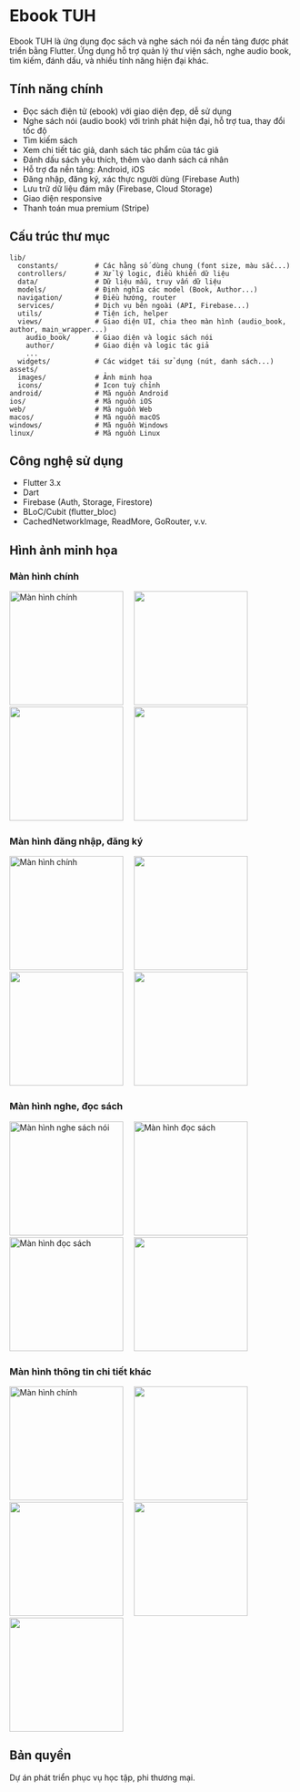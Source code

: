 # Ebook TUH

Ebook TUH là ứng dụng đọc sách và nghe sách nói đa nền tảng được phát triển bằng Flutter. Ứng dụng hỗ trợ quản lý thư viện sách, nghe audio book, tìm kiếm, đánh dấu, và nhiều tính năng hiện đại khác.

## Tính năng chính
- Đọc sách điện tử (ebook) với giao diện đẹp, dễ sử dụng
- Nghe sách nói (audio book) với trình phát hiện đại, hỗ trợ tua, thay đổi tốc độ
- Tìm kiếm sách
- Xem chi tiết tác giả, danh sách tác phẩm của tác giả
- Đánh dấu sách yêu thích, thêm vào danh sách cá nhân
- Hỗ trợ đa nền tảng: Android, iOS
- Đăng nhập, đăng ký, xác thực người dùng (Firebase Auth)
- Lưu trữ dữ liệu đám mây (Firebase, Cloud Storage)
- Giao diện responsive
- Thanh toán mua premium (Stripe)

## Cấu trúc thư mục
```
lib/
  constants/         # Các hằng số dùng chung (font size, màu sắc...)
  controllers/       # Xử lý logic, điều khiển dữ liệu
  data/              # Dữ liệu mẫu, truy vấn dữ liệu
  models/            # Định nghĩa các model (Book, Author...)
  navigation/        # Điều hướng, router
  services/          # Dịch vụ bên ngoài (API, Firebase...)
  utils/             # Tiện ích, helper
  views/             # Giao diện UI, chia theo màn hình (audio_book, author, main_wrapper...)
    audio_book/      # Giao diện và logic sách nói
    author/          # Giao diện và logic tác giả
    ...
  widgets/           # Các widget tái sử dụng (nút, danh sách...)
assets/
  images/            # Ảnh minh họa
  icons/             # Icon tuỳ chỉnh
android/             # Mã nguồn Android
ios/                 # Mã nguồn iOS
web/                 # Mã nguồn Web
macos/               # Mã nguồn macOS
windows/             # Mã nguồn Windows
linux/               # Mã nguồn Linux
```

## Công nghệ sử dụng
- Flutter 3.x
- Dart
- Firebase (Auth, Storage, Firestore)
- BLoC/Cubit (flutter_bloc)
- CachedNetworkImage, ReadMore, GoRouter, v.v.

## Hình ảnh minh họa
<div>
  <h3>Màn hình chính</h3>
  <img src="https://i.ibb.co/wF89Y6HX/d91952c3c0ec76b22ffd1.jpg" alt="Màn hình chính" width="200" style="margin-right: 15px;">
  <img src="https://i.ibb.co/My4trTfn/790eb1e823c79599ccd64.jpg" width="200" style="margin-right: 15px;">
  <img src="https://i.ibb.co/9m8VYy4D/c6a588411a6eac30f57f3.jpg" width="200" style="margin-right: 15px;">
  <img src="https://i.ibb.co/23sxp4Xt/13a74eb7dc986ac633899.jpg" width="200" style="margin-right: 15px;">
</div>

<div>
  <h3>Màn hình đăng nhập, đăng ký</h3>
  <img src="https://i.ibb.co/ZQxxDz8/00e2260fb420027e5b315.jpg" alt="Màn hình chính" width="200" style="margin-right: 15px;">
  <img src="https://i.ibb.co/TMkZdG0s/452a10d682f934a76de86.jpg" width="200" style="margin-right: 15px;">
  <img src="https://i.ibb.co/9HTRprCq/c882667df452420c1b437.jpg" width="200" style="margin-right: 15px;">
  <img src="https://i.ibb.co/cSpgjg5X/73565955cb7a7d24246b8.jpg" width="200" style="margin-right: 15px;">
</div>

<div>
  <h3>Màn hình nghe, đọc sách</h3>
  <img src="https://i.ibb.co/gLyXWJyV/38fcb19623b995e7cca816.jpg" alt="Màn hình nghe sách nói" width="200" style="margin-right: 15px;">
  <img src="https://i.ibb.co/vx32q84q/9be23f84adab1bf542ba15.jpg" alt="Màn hình đọc sách" width="200" style="margin-right: 15px;">
  <img src="https://i.ibb.co/0pqrqfdr/8062ea0d7822ce7c973317.jpg" alt="Màn hình đọc sách" width="200" style="margin-right: 15px;">
  <img src="https://i.ibb.co/KcTbpTH0/8fccf2b0609fd6c18f8e19.jpg" width="200" style="margin-right: 15px;">
</div>

<div>
  <h3>Màn hình thông tin chi tiết khác</h3>
  <img src="https://i.ibb.co/pBWfz6FQ/2ce935a3a78c11d2489d13.jpg" alt="Màn hình chính" width="200" style="margin-right: 15px;">
  <img src="https://i.ibb.co/XZjzpzmt/5c9f5bd2c9fd7fa326ec14.jpg" width="200" style="margin-right: 15px;">
  <img src="https://i.ibb.co/hjwXPmm/889ee38b71a4c7fa9eb510.jpg" width="200" style="margin-right: 15px;">
  <img src="https://i.ibb.co/MkmqcS65/ac0e7e16ec395a67032811.jpg" width="200" style="margin-right: 15px;">
  <img src="https://i.ibb.co/HTq1w8qb/be5ac9195b36ed68b42712.jpg" width="200" style="margin-right: 15px;">
</div>




## Bản quyền
Dự án phát triển phục vụ học tập, phi thương mại.
